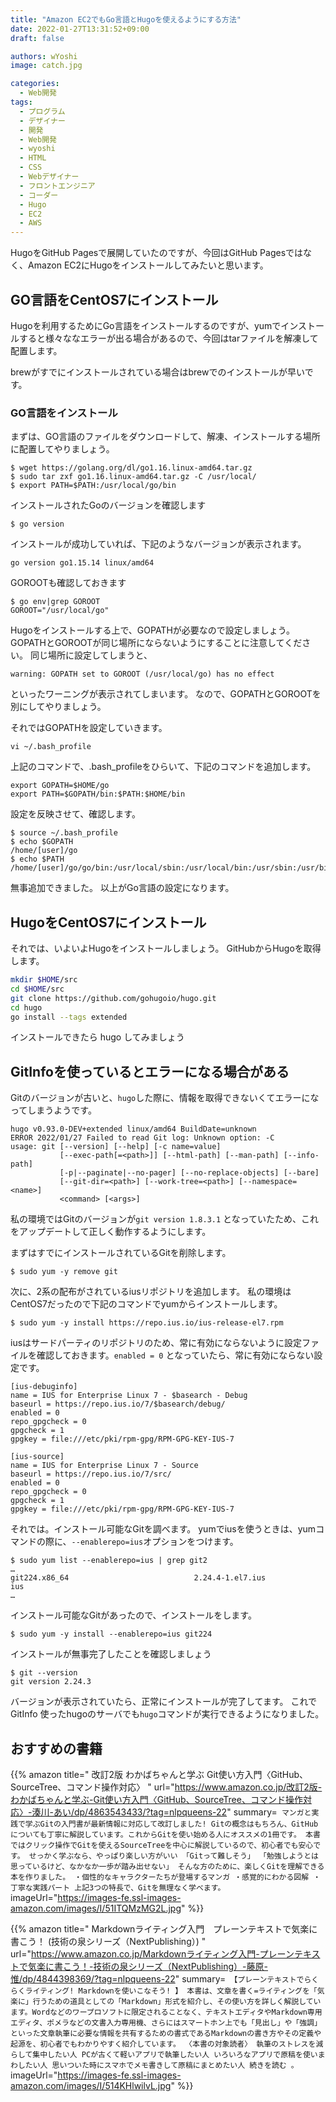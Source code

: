 ```yaml
---
title: "Amazon EC2でもGo言語とHugoを使えるようにする方法"
date: 2022-01-27T13:31:52+09:00
draft: false

authors: wYoshi
image: catch.jpg

categories:
  - Web開発
tags:
  - プログラム
  - デザイナー
  - 開発
  - Web開発
  - wyoshi
  - HTML
  - CSS
  - Webデザイナー
  - フロントエンジニア
  - コーダー
  - Hugo
  - EC2
  - AWS
---
```


HugoをGitHub Pagesで展開していたのですが、今回はGitHub Pagesではなく、Amazon EC2にHugoをインストールしてみたいと思います。

## GO言語をCentOS7にインストール

Hugoを利用するためにGo言語をインストールするのですが、yumでインストールすると様々ななエラーが出る場合があるので、今回はtarファイルを解凍して配置します。

brewがすでにインストールされている場合はbrewでのインストールが早いです。

### GO言語をインストール
まずは、GO言語のファイルをダウンロードして、解凍、インストールする場所に配置してやりましょう。

```
$ wget https://golang.org/dl/go1.16.linux-amd64.tar.gz
$ sudo tar zxf go1.16.linux-amd64.tar.gz -C /usr/local/
$ export PATH=$PATH:/usr/local/go/bin
```

インストールされたGoのバージョンを確認します

```
$ go version
```

インストールが成功していれば、下記のようなバージョンが表示されます。
```
go version go1.15.14 linux/amd64
```

GOROOTも確認しておきます
```
$ go env|grep GOROOT
GOROOT="/usr/local/go"
```

Hugoをインストールする上で、GOPATHが必要なので設定しましょう。
GOPATHとGOROOTが同じ場所にならないようにすることに注意してください。
同じ場所に設定してしまうと、
```
warning: GOPATH set to GOROOT (/usr/local/go) has no effect
```
といったワーニングが表示されてしまいます。
なので、GOPATHとGOROOTを別にしてやりましょう。

それではGOPATHを設定していきます。
```
vi ~/.bash_profile
```

上記のコマンドで、.bash_profileをひらいて、下記のコマンドを追加します。

```:~/.bash_profile
export GOPATH=$HOME/go
export PATH=$GOPATH/bin:$PATH:$HOME/bin
```

設定を反映させて、確認します。

```
$ source ~/.bash_profile
$ echo $GOPATH
/home/[user]/go
$ echo $PATH
/home/[user]/go/go/bin:/usr/local/sbin:/usr/local/bin:/usr/sbin:/usr/bin:/root/bin:/root/bin:/root/bin:/root/bin
```
無事追加できました。
以上がGo言語の設定になります。


## HugoをCentOS7にインストール
それでは、いよいよHugoをインストールしましょう。
GitHubからHugoを取得します。

```bash
mkdir $HOME/src
cd $HOME/src
git clone https://github.com/gohugoio/hugo.git
cd hugo
go install --tags extended
```
インストールできたら hugo してみましょう

## GitInfoを使っているとエラーになる場合がある
Gitのバージョンが古いと、```hugo```した際に、情報を取得できないくてエラーになってしまうようです。

```
hugo v0.93.0-DEV+extended linux/amd64 BuildDate=unknown
ERROR 2022/01/27 Failed to read Git log: Unknown option: -C
usage: git [--version] [--help] [-c name=value]
           [--exec-path[=<path>]] [--html-path] [--man-path] [--info-path]
           [-p|--paginate|--no-pager] [--no-replace-objects] [--bare]
           [--git-dir=<path>] [--work-tree=<path>] [--namespace=<name>]
           <command> [<args>]
```

私の環境ではGitのバージョンが```git version 1.8.3.1``` となっていたため、これをアップデートして正しく動作するようにします。

まずはすでにインストールされているGitを削除します。
```
$ sudo yum -y remove git
```

次に、2系の配布がされているiusリポジトリを追加します。
私の環境はCentOS7だったので下記のコマンドでyumからインストールします。
```
$ sudo yum -y install https://repo.ius.io/ius-release-el7.rpm
```

iusはサードパーティのリポジトリのため、常に有効にならないように設定ファイルを確認しておきます。```enabled = 0``` となっていたら、常に有効にならない設定です。
```
[ius-debuginfo]
name = IUS for Enterprise Linux 7 - $basearch - Debug
baseurl = https://repo.ius.io/7/$basearch/debug/
enabled = 0
repo_gpgcheck = 0
gpgcheck = 1
gpgkey = file:///etc/pki/rpm-gpg/RPM-GPG-KEY-IUS-7

[ius-source]
name = IUS for Enterprise Linux 7 - Source
baseurl = https://repo.ius.io/7/src/
enabled = 0
repo_gpgcheck = 0
gpgcheck = 1
gpgkey = file:///etc/pki/rpm-gpg/RPM-GPG-KEY-IUS-7
```

それでは。インストール可能なGitを調べます。
yumでiusを使うときは、yumコマンドの際に、```--enablerepo=ius```オプションをつけます。

```
$ sudo yum list --enablerepo=ius | grep git2
…
git224.x86_64                            2.24.4-1.el7.ius             ius
…
```

インストール可能なGitがあったので、インストールをします。

```
$ sudo yum -y install --enablerepo=ius git224
```
インストールが無事完了したことを確認しましょう
```
$ git --version
git version 2.24.3
```
バージョンが表示されていたら、正常にインストールが完了してます。
これで GitInfo 使ったhugoのサーバでも```hugo```コマンドが実行できるようになりました。



## おすすめの書籍
{{% amazon title=" 改訂2版 わかばちゃんと学ぶ Git使い方入門〈GitHub、SourceTree、コマンド操作対応〉 " url="https://www.amazon.co.jp/改訂2版-わかばちゃんと学ぶ-Git使い方入門〈GitHub、SourceTree、コマンド操作対応〉-湊川-あい/dp/4863543433/?tag=nlpqueens-22" summary=` マンガと実践で学ぶGitの入門書が最新情報に対応して改訂しました! Gitの概念はもちろん、GitHubについても丁寧に解説しています。これからGitを使い始める人にオススメの1冊です。 本書ではクリック操作でGitを使えるSourceTreeを中心に解説しているので、初心者でも安心です。 せっかく学ぶなら、やっぱり楽しい方がいい 「Gitって難しそう」 「勉強しようとは思っているけど、なかなか一歩が踏み出せない」 そんな方のために、楽しくGitを理解できる本を作りました。 ・個性的なキャラクターたちが登場するマンガ ・感覚的にわかる図解 ・丁寧な実践パート 上記3つの特長で、Gitを無理なく学べます。` imageUrl="https://images-fe.ssl-images-amazon.com/images/I/51ITQMzMG2L.jpg" %}}

{{% amazon title=" Markdownライティング入門　プレーンテキストで気楽に書こう！ (技術の泉シリーズ（NextPublishing）) " url="https://www.amazon.co.jp/Markdownライティング入門-プレーンテキストで気楽に書こう！-技術の泉シリーズ（NextPublishing）-藤原-惟/dp/4844398369/?tag=nlpqueens-22" summary=` 【プレーンテキストでらくらくライティング! Markdownを使いこなそう! 】 本書は、文章を書く=ライティングを「気楽に」行うための道具としての「Markdown」形式を紹介し、その使い方を詳しく解説しています。Wordなどのワープロソフトに限定されることなく、テキストエディタやMarkdown専用エディタ、ポメラなどの文書入力専用機、さらにはスマートホン上でも「見出し」や「強調」といった文章執筆に必要な情報を共有するための書式であるMarkdownの書き方やその定義や起源を、初心者でもわかりやすく紹介しています。 〈本書の対象読者〉 執筆のストレスを減らして集中したい人 PCが古くて軽いアプリで執筆したい人 いろいろなアプリで原稿を使いまわしたい人 思いついた時にスマホでメモ書きして原稿にまとめたい人 続きを読む 。` imageUrl="https://images-fe.ssl-images-amazon.com/images/I/514KHlwilvL.jpg" %}}
